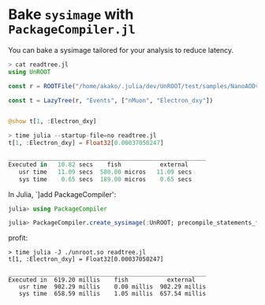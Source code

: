 # Bake `sysimage` with `PackageCompiler.jl`
You can bake a sysimage tailored for your analysis to reduce latency.
```julia
> cat readtree.jl
using UnROOT

const r = ROOTFile("/home/akako/.julia/dev/UnROOT/test/samples/NanoAODv5_sample.root")

const t = LazyTree(r, "Events", ["nMuon", "Electron_dxy"])


@show t[1, :Electron_dxy]

> time julia --startup-file=no readtree.jl
t[1, :Electron_dxy] = Float32[0.00037050247]

________________________________________________________
Executed in   10.82 secs    fish           external
   usr time   11.09 secs  580.00 micros   11.09 secs
   sys time    0.65 secs  189.00 micros    0.65 secs
```

In Julia, `]add PackageCompiler':
```julia
julia> using PackageCompiler

julia> PackageCompiler.create_sysimage(:UnROOT; precompile_statements_file="./readtree.jl", sysimage_path="./unroot.so", replace_default=false)'
```

profit:
```fish
> time julia -J ./unroot.so readtree.jl 
t[1, :Electron_dxy] = Float32[0.00037050247]

________________________________________________________
Executed in  619.20 millis    fish           external
   usr time  902.29 millis    0.00 millis  902.29 millis
   sys time  658.59 millis    1.05 millis  657.54 millis
```
